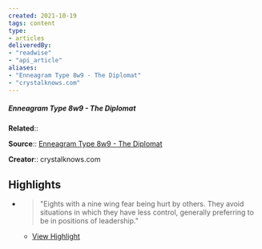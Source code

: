```yaml
---
created: 2021-10-19
tags: content
type: 
- articles
deliveredBy: 
- "readwise"
- "api_article"
aliases:
- "Enneagram Type 8w9 - The Diplomat"
- "crystalknows.com"
---
```

##### Enneagram Type 8w9 - The Diplomat

**Related**:: 

**Source**:: [Enneagram Type 8w9 - The Diplomat](https://crystalknows.com/enneagram/type-8/wing-9)

**Creator**:: crystalknows.com

## Highlights
- > "Eights with a nine wing fear being hurt by others. They avoid situations in which they have less control, generally preferring to be in positions of leadership." 
    - [View Highlight](https://crystalknows.com/enneagram/type-8/wing-9?__readwiseLocation=3%2F0%2F5%2F3%2F9%2F39%2F1%3A0%2C3%2F0%2F5%2F3%2F9%2F39%2F1%3A160#:~:text=Eights%20with%20a%20nine%20wing%2Cbe%20in%20positions%20of%20leadership.)

